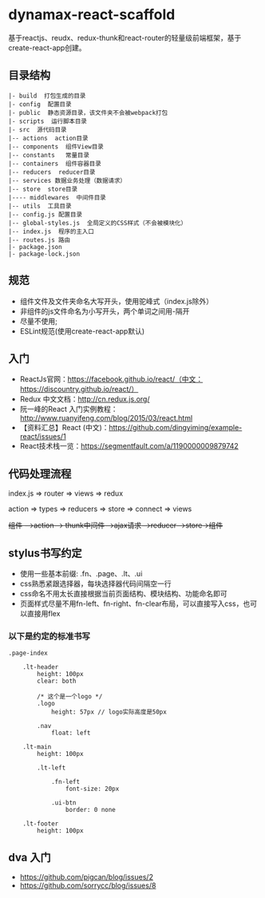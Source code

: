 # dynamax-react-scaffold #

基于reactjs、reudx、redux-thunk和react-router的轻量级前端框架，基于create-react-app创建。

## 目录结构 ##

    
    |- build  打包生成的目录
    |- config  配置目录
    |- public  静态资源目录，该文件夹不会被webpack打包
    |- scripts  运行脚本目录
    |- src  源代码目录
    |-- actions  action目录
    |-- components  组件View目录
    |-- constants   常量目录
    |-- containers  组件容器目录
    |-- reducers  reducer目录
    |-- services 数据业务处理（数据请求）
    |-- store  store目录
    |---- middlewares  中间件目录
    |-- utils  工具目录
    |-- config.js 配置目录
    |-- global-styles.js  全局定义的CSS样式（不会被模块化）
    |-- index.js  程序的主入口
    |-- routes.js 路由
    |- package.json
    |- package-lock.json
    
## 规范 ##

- 组件文件及文件夹命名大写开头，使用驼峰式（index.js除外）
- 非组件的js文件命名为小写开头，两个单词之间用-隔开
- 尽量不使用;
- ESLint规范(使用create-react-app默认)


## 入门 ##

- ReactJs官网：https://facebook.github.io/react/（中文：https://discountry.github.io/react/）
- Redux 中文文档：http://cn.redux.js.org/
- 阮一峰的React 入门实例教程：http://www.ruanyifeng.com/blog/2015/03/react.html
- 【资料汇总】React (中文)：https://github.com/dingyiming/example-react/issues/1
- React技术栈一览：https://segmentfault.com/a/1190000009879742


## 代码处理流程

index.js =>  router => views => redux

action => types => reducers => store => connect => views

~~组件 -->action--> thunk中间件-->ajax请求-->reducer-->store->组件~~

## stylus书写约定

- 使用一些基本前缀: .fn、.page、.lt、.ui
- css熟悉紧跟选择器，每块选择器代码间隔空一行
- css命名不用太长直接根据当前页面结构、模块结构、功能命名即可
- 页面样式尽量不用fn-left、fn-right、fn-clear布局，可以直接写入css，也可以直接用flex

### 以下是约定的标准书写

    .page-index

        .lt-header
            height: 100px
            clear: both

            /* 这个是一个logo */    
            .logo
                height: 57px // logo实际高度是50px

            .nav
                float: left
            
        .lt-main
            height: 100px

            .lt-left

                .fn-left
                    font-size: 20px

                .ui-btn
                    border: 0 none

        .lt-footer
            height: 100px


## dva 入门

- https://github.com/pigcan/blog/issues/2
- https://github.com/sorrycc/blog/issues/8